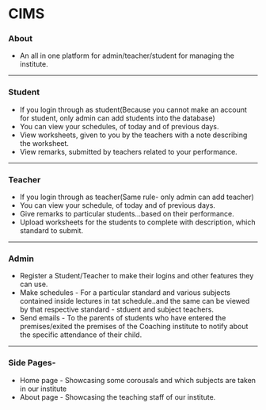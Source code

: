 # CIMS

### About ###
- An all in one platform for admin/teacher/student for managing the institute.

---

### Student ###

- If you login through as student(Because you cannot make an account for student, only admin can add students into the database)
- You can view your schedules, of today and of previous days.
- View worksheets, given to you by the teachers with a note describing the worksheet.
- View remarks, submitted by teachers related to your performance.

---

### Teacher ###

- If you login through as teacher(Same rule- only admin can add teacher)
- You can view your schedule, of today and of previous days.
- Give remarks to particular students...based on their performance.
- Upload worksheets for the students to complete with description, which standard to submit.

---

### Admin ###

- Register a Student/Teacher to make their logins and other features they can use.
- Make schedules - For a particular standard and various subjects contained inside lectures in tat schedule..and the same can be viewed by that respective standard - stduent and subject teachers.
- Send emails - To the parents of students who have entered the premises/exited the premises of the Coaching institute to notify about the specific attendance of their child.

---

### Side Pages- ###
- Home page - Showcasing some corousals and which subjects are taken in our institute
- About page - Showcasing the teaching staff of our institute.
